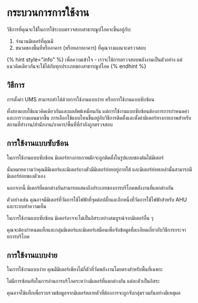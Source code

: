# กระบวนการการใช้งาน

วิธีการที่คุณจะใช้ในการใช้ระบบตรวจสอบสาธารณูปโภคจะขึ้นอยู่กับ:

1. จำนวนมิเตอร์ที่คุณมี
2. ขนาดของพื้นที่หรืออาคาร (หรือหลายอาคาร) ที่คุณวางแผนจะตรวจสอบ



{% hint style="info" %}
เพื่อความเข้าใจ - เราจะใช้การตรวจสอบพลังงานเป็นตัวอย่าง แต่แนวคิดเดียวกันจะใช้ได้กับทุกประเภทของสาธารณูปโภค
{% endhint %}



## วิธีการ

การตั้งค่า UMS สามารถทำได้ด้วยการใช้งานแบบง่าย หรือการใช้งานแบบซับซ้อน

ทั้งสองแบบใช้แนวคิดเดียวกันและผลลัพธ์เหมือนกัน แต่การใช้งานแบบซับซ้อนต้องการการกำหนดค่าและการวางแผนมากขึ้น การเลือกใช้แบบไหนขึ้นอยู่กับวิธีการติดตั้งและตั้งค่ามิเตอร์ทางกายภาพสำหรับสถานที่ทำงาน/สำนักงาน/อาคาร/พื้นที่ที่กำลังถูกตรวจสอบ



## การใช้งานแบบซับซ้อน

ในการใช้งานแบบซับซ้อน มิเตอร์ทางกายภาพมักจะถูกติดตั้งในรูปแบบของต้นไม้มิเตอร์

นั่นหมายความว่าคุณมีมิเตอร์และมิเตอร์บางตัวมีมิเตอร์ย่อยอยู่ภายใต้ และมิเตอร์ย่อยเหล่านั้นสามารถมีมิเตอร์ย่อยของตัวเอง

นอกจากนี้ มิเตอร์ที่แตกต่างกันสามารถแสดงถึงประเภทของการบริโภคพลังงานที่แตกต่างกัน

ตัวอย่างเช่น คุณอาจมีมิเตอร์ที่วัดการใช้ไฟฟ้าที่จุดต่อปลั๊กและอีกหนึ่งที่วัดการใช้ไฟฟ้าสำหรับ AHU และระบบทำความเย็น

ในการใช้งานแบบซับซ้อน มิเตอร์อาจจะไม่เป็นอิสระอย่างสมบูรณ์จากมิเตอร์อื่น ๆ

คุณจะต้องกำหนดแท็กและกลุ่มมิเตอร์และมิเตอร์เสมือนเพื่อจับข้อมูลที่ละเอียดเกี่ยวกับวิธีการกระจายการบริโภค



## การใช้งานแบบง่าย

ในการใช้งานแบบง่าย คุณมีมิเตอร์เพียงไม่กี่ตัวที่วัดพลังงานโดยตรงสำหรับพื้นที่เฉพาะ

ไม่มีการซ้อนทับในการอ่านการบริโภคระหว่างมิเตอร์ที่แตกต่างกัน แต่ละตัวเป็นอิสระ

คุณอาจใช้แท็กเพื่อรวบรวมข้อมูลจากมิเตอร์หลายตัวที่ต้องการจะถูกจับกลุ่มรวมกันอย่างมีเหตุผล